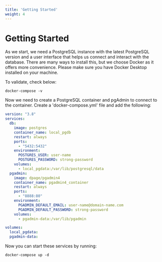 ```yaml
---
title: 'Getting Started'
weight: 4
---
```


# Getting Started

As we start, we need a PostgreSQL instance with the latest PostgreSQL version and a user interface that helps us connect and interact with the database. There are many ways to install this, but we choose Docker as it offers more convenience. Please make sure you have Docker Desktop installed on your machine. 

To validate, check below:

```
docker-compose -v
```

Now we need to create a PostgreSQL container and pgAdmin to connect to the container. Create a 'docker-compose.yml' file and add the following:

```yml
version: "3.8"
services:
  db:
    image: postgres
    container_name: local_pgdb
    restart: always
    ports:
      - "5432:5432"
    environment:
      POSTGRES_USER: user-name
      POSTGRES_PASSWORD: strong-password
    volumes:
      - local_pgdata:/var/lib/postgresql/data
  pgadmin:
    image: dpage/pgadmin4
    container_name: pgadmin4_container
    restart: always
    ports:
      - "8888:80"
    environment:
      PGADMIN_DEFAULT_EMAIL: user-name@domain-name.com
      PGADMIN_DEFAULT_PASSWORD: strong-password
    volumes:
      - pgadmin-data:/var/lib/pgadmin

volumes:
  local_pgdata:
  pgadmin-data:
```

Now you can start these services by running:

```
docker-compose up -d
```